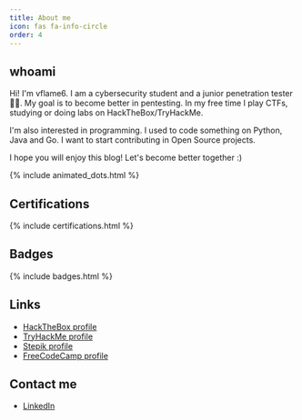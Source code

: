 ```yaml
---
title: About me
icon: fas fa-info-circle
order: 4
---
```


## whoami

Hi! I'm vflame6. I am a cybersecurity student and a junior penetration tester👨‍💻. My goal is to become better in pentesting. In my free time I play CTFs, studying or doing labs on HackTheBox/TryHackMe. 

I'm also interested in programming. I used to code something on Python, Java and Go. I want to start contributing in Open Source projects.

I hope you will enjoy this blog! Let's become better together :)

{% include animated_dots.html %}

## Certifications

{% include certifications.html %}

## Badges

{% include badges.html %}

## Links 

* [HackTheBox profile](https://app.hackthebox.com/profile/973692)
* [TryHackMe profile](https://tryhackme.com/p/vflamie)
* [Stepik profile](https://stepik.org/users/349814193)
* [FreeCodeCamp profile](https://www.freecodecamp.org/vflame6)

## Contact me

- [LinkedIn](https://www.linkedin.com/in/maksim-radaev/)
